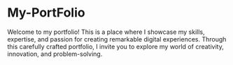 # My-PortFolio
Welcome to my portfolio! This is a place where I showcase my skills, expertise, and passion for creating remarkable digital experiences. Through this carefully crafted portfolio, I invite you to explore my world of creativity, innovation, and problem-solving.
